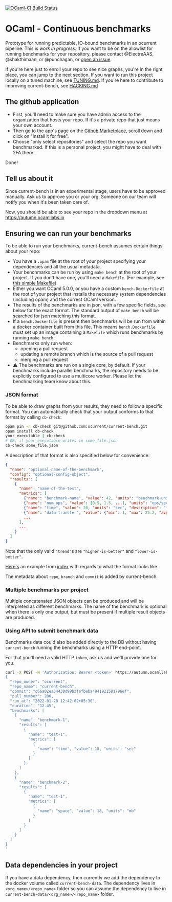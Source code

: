 [![OCaml-CI Build Status](https://img.shields.io/endpoint?url=https%3A%2F%2Fci.ocamllabs.io%2Fbadge%2Focurrent%2Focaml-ci%2Fmaster&logo=ocaml)](https://ci.ocamllabs.io/github/ocurrent/current-bench)

# OCaml - Continuous benchmarks

Prototype for running predictable, IO-bound benchmarks in an ocurrent pipeline. This is *work in progress*. If you want to be on the allowlist for running benchmarks for your repository, please contact @ElectreAAS, @shakthimaan, or @punchagan, or [open an issue](https://github.com/ocurrent/current-bench/issues/new).

If you're here just to enroll your repo to see nice graphs, you're in the right place, you can jump to the next section.
If you want to run this project locally on a tuned machine, see [TUNING.md](TUNING.md).
If you're here to contribute to improving current-bench, see [HACKING.md](HACKING.md)

## The github application
- First, you'll need to make sure you have admin access to the organization that hosts your repo. If it's a private repo that just means your own account.
- Then go to the app's page on the [Github Marketplace](https://github.com/marketplace/ocaml-benchmarks), scroll down and click on "Install it for free". 
- Choose "only select repositories" and select the repo you want benchmarked. If this is a personal project, you might have to deal with 2FA there.

Done!

## Tell us about it
Since current-bench is in an experimental stage, users have to be approved manually. Ask us to approve you or your org. Someone on our team will notify you when it's been taken care of.

Now, you should be able to see your repo in the dropdown menu at https://autumn.ocamllabs.io

## Ensuring we can run your benchmarks
To be able to run your benchmarks, current-bench assumes certain things about your repo:
- You have a `.opam` file at the root of your project specifying your dependencies and all the usual metadata.
- Your benchmarks can be run by using `make bench` at the root of your project. If you don't have one, you'll need a `Makefile`. (For example, see [this simple Makefile](https://github.com/example-ocaml-org/my-ocaml-project/blob/main/Makefile))
- Either you want OCaml 5.0.0, or you have a custom `bench.Dockerfile` at the root of your project that installs the necessary system dependencies (including opam) and the correct OCaml version.
- The results of the benchmarks are in json, with a few specific fields, see below for the exact format. The standard output of `make bench` will be searched for json matching this format.
- If a `bench.Dockerfile` is present then benchmarks will be run from within a docker container built from this file. This means `bench.Dockerfile` must set up an image containing a `Makefile` which runs benchmarks by running `make bench`.
- Benchmarks only run when:
  - opening a pull request
  - updating a remote branch which is the source of a pull request
  - merging a pull request
- ⚠️ The benchmarks are run on a single core, by default. If your benchmarks include parallel benchmarks, the repository needs to be explicitly configured to use a multicore worker. Please let the benchmarking team know about this.

### JSON format
To be able to draw graphs from your results, they need to follow a specific format.
You can automatically check that your output conforms to that format by calling `cb-check`:

<!-- remove the pin when cb-check hits opam -->
```bash
opam pin -n cb-check git@github.com:ocurrent/current-bench.git
opam install cb-check
your_executable | cb-check
# OR, if your_executable writes in some_file.json
cb-check some_file.json
```

A description of that format is also specified below for convenience:

```json
{
  "name": "optional-name-of-the-benchmark",
  "config": "optional-config-object",
  "results": [
    {
      "name": "name-of-the-test",
      "metrics": [
        {"name": "benchmark-name", "value": 42, "units": "benchmark-unit", "description": "benchmark-description"},
        {"name": "num_ops", "value": [0.5, 1.5, ...], "units": "ops/sec", "description": "total number of ops", "trend": "lower-is-better"},
        {"name": "time", "value": 20, "units": "sec", "description": "time for action"},
        {"name": "data-transfer", "value": {"min": 1, "max": 25.2, "avg": 19.8}, "units": "mbps", "description": "data transfer per second", "trend": "higher-is-better"},
        ...
      ],
      ...
    }
  ]
}
```
Note that the only valid `"trend"`s are `"higher-is-better"` and `"lower-is-better"`.

[Here's](https://gist.github.com/gs0510/9ef5d47582b7fbf8dda6df0af08537e4) an example from [index](https://github.com/mirage/index) with regards to what the format looks like.

The metadata about `repo`, `branch` and `commit` is added by current-bench.


### Multiple benchmarks per project

Multiple concatenated JSON objects can be produced and will be interpreted as different benchmarks. The name of the benchmark is optional when there is only one output, but must be present if multiple result objects are produced.


### Using API to submit benchmark data

Benchmarks data could also be added directly to the DB without having
`current-bench` running the benchmarks using a HTTP end-point.

For that you'll need a valid HTTP `token`, ask us and we'll provide one for you.

```sh
curl -X POST -H 'Authorization: Bearer <token>' https://autumn.ocamllabs.io/benchmarks/metrics --data-raw '
{
  "repo_owner": "ocurrent",
  "repo_name": "current-bench",
  "commit": "c66a02ea54430d99b3fefbeba4941921501796ef",
  "pull_number": 286,
  "run_at": "2022-01-28 12:42:02+05:30",
  "duration": "12.45",
  "benchmarks": [
    {
      "name": "benchmark-1",
      "results": [
        {
          "name": "test-1",
          "metrics": [
            {
              "name": "time", "value": 18, "units": "sec"
            }
          ]
        }
      ]
    },
    {
      "name": "benchmark-2",
      "results": [
        {
          "name": "test-1",
          "metrics": [
            {
              "name": "space", "value": 18, "units": "mb"
            }
          ]
        }
      ]
    }
  ]
}
'
```


## Data dependencies in your project

If you have a data dependency, then currently we add the dependency to the docker volume called `current-bench-data`.
The dependency lives in `<org_name>/<repo_name>` folder so you can assume the dependency to live in `current-bench-data/<org_name>/<repo_name>` folder.
